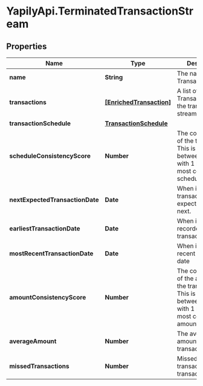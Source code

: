 # YapilyApi.TerminatedTransactionStream

## Properties

Name | Type | Description | Notes
------------ | ------------- | ------------- | -------------
**name** | **String** | The name of the TransactionStream | [optional] 
**transactions** | [**[EnrichedTransaction]**](EnrichedTransaction.md) | A list of Transactions from the transaction stream. | [optional] 
**transactionSchedule** | [**TransactionSchedule**](TransactionSchedule.md) |  | [optional] 
**scheduleConsistencyScore** | **Number** | The consistency of the transaction.  This is a number between 0 and 1 with 1 being the most consistent schedule. | [optional] 
**nextExpectedTransactionDate** | **Date** | When is the transaction expected to occur next. | [optional] 
**earliestTransactionDate** | **Date** | When is the first recorded transaction date | [optional] 
**mostRecentTransactionDate** | **Date** | When is the most recent transaction date | [optional] 
**amountConsistencyScore** | **Number** | The consistency of the amount of the transaction.  This is a number between 0 and 1 with 1 being the most consistent amount. | [optional] 
**averageAmount** | **Number** | The average amount of the transaction stream | [optional] 
**missedTransactions** | **Number** | Missed transactions of transaction stream | [optional] 


